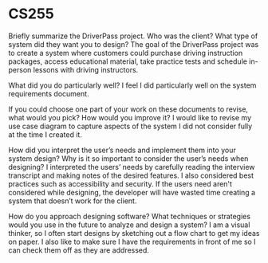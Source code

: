# CS255


Briefly summarize the DriverPass project. Who was the client? What type of system did they want you to design?
The goal of the DriverPass project was to create a system where customers could purchase driving instruction packages, access educational material, take practice tests and schedule in-person lessons with driving instructors. 

What did you do particularly well?
I feel I did particularly well on the system requirements document. 

If you could choose one part of your work on these documents to revise, what would you pick? How would you improve it?
I would like to revise my use case diagram to capture aspects of the system I did not consider fully at the time I created it. 

How did you interpret the user’s needs and implement them into your system design? Why is it so important to consider the user’s needs when designing?
I interpreted the users’ needs by carefully reading the interview transcript and making notes of the desired features. I also considered best practices such as accessibility and security. If the users need aren't considered while designing, the developer will have wasted time creating a system that doesn’t work for the client. 

How do you approach designing software? What techniques or strategies would you use in the future to analyze and design a system?
I am a visual thinker, so I often start designs by sketching out a flow chart to get my ideas on paper. I also like to make sure I have the requirements in front of me so I can check them off as they are addressed. 
